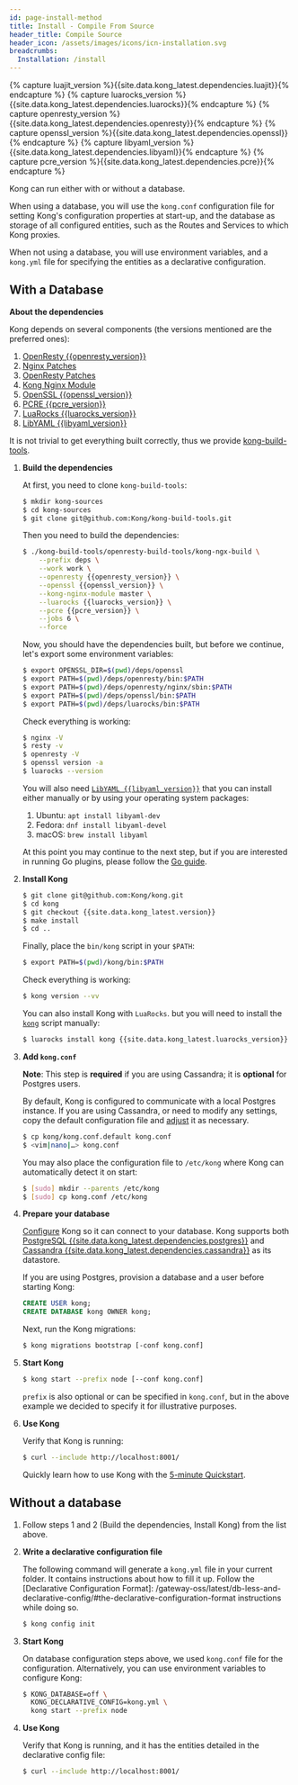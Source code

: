 ```yaml
---
id: page-install-method
title: Install - Compile From Source
header_title: Compile Source
header_icon: /assets/images/icons/icn-installation.svg
breadcrumbs:
  Installation: /install
---
```


{% capture luajit_version %}{{site.data.kong_latest.dependencies.luajit}}{% endcapture %}
{% capture luarocks_version %}{{site.data.kong_latest.dependencies.luarocks}}{% endcapture %}
{% capture openresty_version %}{{site.data.kong_latest.dependencies.openresty}}{% endcapture %}
{% capture openssl_version %}{{site.data.kong_latest.dependencies.openssl}}{% endcapture %}
{% capture libyaml_version %}{{site.data.kong_latest.dependencies.libyaml}}{% endcapture %}
{% capture pcre_version %}{{site.data.kong_latest.dependencies.pcre}}{% endcapture %}

Kong can run either with or without a database.

When using a database, you will use the `kong.conf` configuration file for setting Kong's
configuration properties at start-up, and the database as storage of all configured entities,
such as the Routes and Services to which Kong proxies.

When not using a database, you will use environment variables, and a `kong.yml`
file for specifying the entities as a declarative configuration.

## With a Database

**About the dependencies**

Kong depends on several components (the versions mentioned are the preferred ones):
1. [OpenResty {{openresty_version}}](https://openresty.org/en/installation.html)
2. [Nginx Patches](https://github.com/Kong/kong-build-tools/tree/master/openresty-build-tools/patches)
3. [OpenResty Patches](https://github.com/Kong/kong-build-tools/tree/master/openresty-patches/patches/{{openresty_version}})
4. [Kong Nginx Module](https://github.com/Kong/lua-kong-nginx-module/)
5. [OpenSSL {{openssl_version}}](https://www.openssl.org/)
6. [PCRE {{pcre_version}}](http://www.pcre.org/)
7. [LuaRocks {{luarocks_version}}](https://github.com/luarocks/luarocks/wiki/Download)
8. [LibYAML {{libyaml_version}}](https://pyyaml.org/wiki/LibYAML)

It is not trivial to get everything built correctly, thus we provide
[kong-build-tools](https://github.com/Kong/kong-build-tools/).

1. **Build the dependencies**

   At first, you need to clone `kong-build-tools`:

   ```bash
   $ mkdir kong-sources
   $ cd kong-sources
   $ git clone git@github.com:Kong/kong-build-tools.git
   ```

   Then you need to build the dependencies:

   ```bash
   $ ./kong-build-tools/openresty-build-tools/kong-ngx-build \
       --prefix deps \
       --work work \
       --openresty {{openresty_version}} \
       --openssl {{openssl_version}} \
       --kong-nginx-module master \
       --luarocks {{luarocks_version}} \
       --pcre {{pcre_version}} \
       --jobs 6 \
       --force
   ```

   Now, you should have the dependencies built, but before we continue,
   let's export some environment variables:

   ```bash
   $ export OPENSSL_DIR=$(pwd)/deps/openssl
   $ export PATH=$(pwd)/deps/openresty/bin:$PATH
   $ export PATH=$(pwd)/deps/openresty/nginx/sbin:$PATH
   $ export PATH=$(pwd)/deps/openssl/bin:$PATH
   $ export PATH=$(pwd)/deps/luarocks/bin:$PATH
   ```

   Check everything is working:

   ```bash
   $ nginx -V
   $ resty -v
   $ openresty -V
   $ openssl version -a
   $ luarocks --version
   ```

   You will also need [`LibYAML {{libyaml_version}}`](https://pyyaml.org/wiki/LibYAML)
   that you can install either manually or by using your operating system packages:
   1. Ubuntu: `apt install libyaml-dev`
   2. Fedora: `dnf install libyaml-devel`
   3. macOS: `brew install libyaml`

   At this point you may continue to the next step, but if you are interested in
   running Go plugins, please follow the [Go guide][go].

2. **Install Kong**

    ```bash
    $ git clone git@github.com:Kong/kong.git
    $ cd kong
    $ git checkout {{site.data.kong_latest.version}}
    $ make install
    $ cd ..
    ```

    Finally, place the `bin/kong` script in your `$PATH`:

    ```bash
    $ export PATH=$(pwd)/kong/bin:$PATH
    ```

    Check everything is working:

    ```bash
    $ kong version --vv
    ```

    You can also install Kong with `LuaRocks`. but you will need to install
    the [`kong`](https://github.com/Kong/kong/blob/master/bin/kong) script
    manually:

    ```bash
    $ luarocks install kong {{site.data.kong_latest.luarocks_version}}
    ```

3. **Add `kong.conf`**

    **Note**: This step is **required** if you are using Cassandra; it is **optional** for Postgres users.

    By default, Kong is configured to communicate with a local Postgres instance.
    If you are using Cassandra, or need to modify any settings, copy the default
    configuration file and [adjust][configuration] it as necessary.

    ```bash
    $ cp kong/kong.conf.default kong.conf
    $ <vim|nano|…> kong.conf
    ```

    You may also place the configuration file to `/etc/kong` where Kong can automatically detect it
    on start:   

    ```bash
    $ [sudo] mkdir --parents /etc/kong
    $ [sudo] cp kong.conf /etc/kong
    ```

4. **Prepare your database**

    [Configure][configuration] Kong so it can connect to your database. Kong
    supports both [PostgreSQL {{site.data.kong_latest.dependencies.postgres}}](http://www.postgresql.org/)
    and [Cassandra {{site.data.kong_latest.dependencies.cassandra}}](http://cassandra.apache.org/)
    as its datastore.

    If you are using Postgres, provision a database and a user before starting Kong:

    ```sql
    CREATE USER kong;
    CREATE DATABASE kong OWNER kong;
    ```

    Next, run the Kong migrations:

    ```bash
    $ kong migrations bootstrap [-conf kong.conf]
    ```

5. **Start Kong**

    ```bash
    $ kong start --prefix node [--conf kong.conf]
    ```

    `prefix` is also optional or can be specified in `kong.conf`, but in the above
    example we decided to specify it for illustrative purposes.

6. **Use Kong**

    Verify that Kong is running:

    ```bash
    $ curl --include http://localhost:8001/
    ```

    Quickly learn how to use Kong with the [5-minute Quickstart](/gateway-oss/latest/getting-started/quickstart).

## Without a database

1. Follow steps 1 and 2 (Build the dependencies, Install Kong) from the list above.

2. **Write a declarative configuration file**

    The following command will generate a `kong.yml` file in your current folder.
    It contains instructions about how to fill it up. Follow the
    [Declarative Configuration Format]: /gateway-oss/latest/db-less-and-declarative-config/#the-declarative-configuration-format
    instructions while doing so.

    ``` bash
    $ kong config init
    ```

3. **Start Kong**

    On database configuration steps above, we used `kong.conf` file for the configuration.
    Alternatively, you can use environment variables to configure Kong:

    ```bash
    $ KONG_DATABASE=off \
      KONG_DECLARATIVE_CONFIG=kong.yml \
      kong start --prefix node
    ```

4. **Use Kong**

    Verify that Kong is running, and it has the entities detailed in the declarative config file:

    ```bash
    $ curl --include http://localhost:8001/
    ```

[configuration]: /gateway-oss/latest/configuration#database
[go]: /gateway-oss/latest/external-plugins
